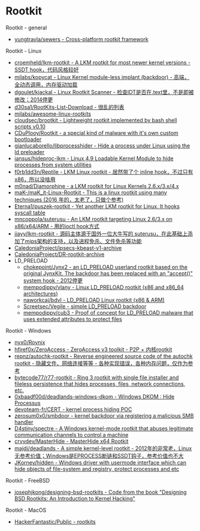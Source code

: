 # Rootkit

Rootkit - general

* [yungtravla/sewers - Cross-platform rootkit framework](https://github.com/yungtravla/sewers)

Rootkit - Linux

* [croemheld/lkm-rootkit - A LKM rootkit for most newer kernel versions - SSDT hook，代码风格较好](https://github.com/croemheld/lkm-rootkit)
* [milabs/kopycat - Linux Kernel module-less implant (backdoor) - 高端，全动态调用，内存驱动加载](https://github.com/milabs/kopycat)
* [dgoulet/kjackal - Linux Rootkit Scanner - 检查IDT是否在.text里，不是即被修改；2014停更](https://github.com/dgoulet/kjackal)
* [d30sa1/RootKits-List-Download - 很乱的列表](https://github.com/d30sa1/RootKits-List-Download)
* [milabs/awesome-linux-rootkits](https://github.com/milabs/awesome-linux-rootkits)
* [cloudsec/brootkit - Lightweight rootkit implemented by bash shell scripts v0.10](https://github.com/cloudsec/brootkit)
* [CDuPlooy/Rootkit - a special kind of malware with it's own custom bootloader](https://github.com/CDuPlooy/Rootkit)
* [gianlucaborello/libprocesshider - Hide a process under Linux using the ld preloader](https://github.com/gianlucaborello/libprocesshider)
* [iansus/hideproc-lkm - Linux 4.9 Loadable Kernel Module to hide processes from system utilities](https://github.com/iansus/hideproc-lkm)
* [f0rb1dd3n/Reptile - LKM Linux rootkit - 居然带了个 inline hook，不过只有x86，所以没啥用](https://github.com/f0rb1dd3n/Reptile)
* [m0nad/Diamorphine - a LKM rootkit for Linux Kernels 2.6.x/3.x/4.x](https://github.com/m0nad/Diamorphine)
* [maK-/maK_it-Linux-Rootkit - This is a linux rootkit using many techniques (2016 年的，太老了，只做个参考)](https://github.com/maK-/maK_it-Linux-Rootkit)
* [Eterna1/puszek-rootkit - Yet another LKM rootkit for Linux. It hooks syscall table](https://github.com/Eterna1/puszek-rootkit)
* [mncoppola/suterusu - An LKM rootkit targeting Linux 2.6/3.x on x86/x64/ARM - 用的ioctl hook方式](https://github.com/mncoppola/suterusu)
* [jiayy/lkm-rootkit - 源码主体源于国外一位大牛写的 suterusu，在此基础上添加了mips架构的支持，以及进程免杀、文件免杀等功能](https://github.com/jiayy/lkm-rootkit)
* [CaledoniaProject/ipsecs-kbeast-v1-archive](https://github.com/CaledoniaProject/ipsecs-kbeast-v1-archive)
* [CaledoniaProject/DR-rootkit-archive](https://github.com/CaledoniaProject/DR-rootkit-archive)
* LD_PRELOAD
  * [chokepoint/Jynx2 - an LD_PRELOAD userland rootkit based on the original JynxKit. The backdoor has been replaced with an "accept()" system hook - 2012停更](https://github.com/chokepoint/Jynx2)
  * [mempodippy/vlany - Linux LD_PRELOAD rootkit (x86 and x86_64 architectures)](https://github.com/mempodippy/vlany)
  * [naworkcaj/bdvl - LD_PRELOAD Linux rootkit (x86 & ARM)](https://github.com/naworkcaj/bdvl)
  * [Screetsec/Vegile - simple LD_PRELOAD backdoor](https://github.com/Screetsec/Vegile)
  * [mempodippy/cub3 - Proof of concept for LD_PRELOAD malware that uses extended attributes to protect files](https://github.com/mempodippy/cub3)

Rootkit - Windows

* [nyx0/Rovnix](https://github.com/nyx0/Rovnix)
* [hfiref0x/ZeroAccess - ZeroAccess v3 toolkit - P2P + 内核rootkit](https://github.com/hfiref0x/ZeroAccess)
* [repnz/autochk-rootkit - Reverse engineered source code of the autochk rootkit - 隐藏文件、网络连接等等 - 各种实现错误，各种内存问题，仅作为参考](https://github.com/repnz/autochk-rootkit)
* [bytecode77/r77-rootkit - Ring 3 rootkit with single file installer and fileless persistence that hides processes, files, network connections, etc.](https://github.com/bytecode77/r77-rootkit)
* [0xbaadf00d/deadlands-windows-dkom - Windows DKOM : Hide Processus](https://github.com/0xbaadf00d/deadlands-windows-dkom)
* [devoteam-fr/CERT - kernel process hiding POC](https://github.com/devoteam-fr/CERT)
* [zerosum0x0/smbdoor - kernel backdoor via registering a malicious SMB handler](https://github.com/zerosum0x0/smbdoor)
* [D4stiny/spectre - A Windows kernel-mode rootkit that abuses legitimate communication channels to control a machine](https://github.com/D4stiny/spectre)
* [crvvdev/MasterHide - MasterHide x64 Rootkit](https://github.com/crvvdev/MasterHide)
* [majdi/deadlands - A simple kernel-level rootkit - 2012年的非常老，Linux无参考价值；Windows是EPROCESS断链和SSDT钩子，参考价值也不大](https://github.com/majdi/deadlands)
* [JKornev/hidden - Windows driver with usermode interface which can hide objects of file-system and registry, protect processes and etc](https://github.com/JKornev/hidden)

Rootkit - FreeBSD

* [josephjkong/designing-bsd-rootkits - Code from the book "Designing BSD Rootkits: An Introduction to Kernel Hacking"](https://github.com/josephjkong/designing-bsd-rootkits)

Rootkit - MacOS

* [HackerFantastic/Public - rootkits](https://github.com/HackerFantastic/Public/tree/master/rootkits)

